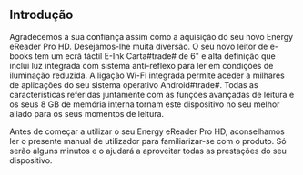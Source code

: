 ## Introdução

Agradecemos a sua confiança assim como a aquisição do seu novo Energy eReader Pro HD. Desejamos-lhe muita diversão. O seu novo leitor de e-books tem um ecrã táctil E-Ink Carta#trade# de 6" e alta definição que inclui luz integrada com sistema anti-reflexo para ler em condições de iluminação reduzida. A ligação Wi-Fi integrada permite aceder a milhares de aplicações do seu sistema operativo Android#trade#. Todas as características referidas juntamente com as funções avançadas de leitura e os seus 8 GB de memória interna tornam este dispositivo no seu melhor aliado para os seus momentos de leitura.  

Antes de começar a utilizar o seu Energy eReader Pro HD, aconselhamos ler o presente manual de utilizador para familiarizar-se com o produto. Só serão alguns minutos e o ajudará a aproveitar todas as prestações do seu dispositivo.


